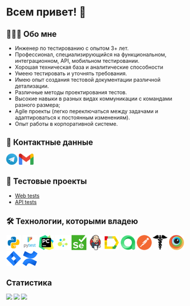 # Всем привет! 👋

## 👩🏻‍💻 Обо мне

- Инженер по тестированию с опытом 3+ лет.
- Профессионал, специализирующийся на функциональном, интеграционном, API, мобильном тестировании.
- Хорошая техническая база и аналитические способности
- Умеею тестировать и уточнять требования.
- Имею опыт создания тестовой документации различной детализации.
- Различные методы проектирования тестов.
- Высокие навыки в разных видах коммуникации с командами разного размера;
- Agile проекты (легко переключаться между задачами и адаптироваться к постоянным изменениям).
- Опыт работы в корпоративной системе.


## 🧭 Контактные данные

[<img src='other/tg.png' alt='telegram' height='30'>](https://t.me/Oikonnikov)
[<img src='other/gmail.png' alt='gmail' height='30'>](mailto:ikonnikov.oleg47@gmail.com)

## 🐊 Тестовые проекты

- [Web tests]()
- [API tests]()

## 🛠️ Технологии, которыми владею

<div>
<a href="https://www.python.org/"><img src="technologies/python.png" alt="Python" width="40" height="40"/></a>
<a href="https://docs.pytest.org/en/"><img src="technologies/pytest.png" alt="Pytest" width="40" height="40"/></a>
<a href="https://www.jetbrains.com/pycharm/"><img src="technologies/pycharm.png" alt="PyCharm" width="40" height="40"/></a>
<a href="https://github.com/yashaka/selene/"><img src="technologies/selene.png" alt="Selene" width="40" height="40"/></a>
<a href="https://www.selenium.dev/"><img src="technologies/selenium.png" alt="Selenium" width="40" height="40"/></a>
<a href="https://www.jenkins.io/"><img src="technologies/jenkins.png" alt="Jenkins" width="40" height="40"/></a>
<a href="https://allurereport.org/"><img src="technologies/allure_report.png" alt="Allure" width="40" height="40"/></a>
<a href="https://qameta.io/"><img src="technologies/allure_testops.png" alt="AllureTestOps" width="40" height="40"/></a>
<a href="https://www.postman.com/"><img src="technologies/postman.png" alt="Postman" width="40" height="40"/></a>
<a href="https://pypi.org/project/requests/"><img src="technologies/requests.png" alt="Requests" width="40" height="40"/></a>
<a href="https://www.browserstack.com/"><img src="technologies/browserstack.png" alt="Browserstack" width="40" height="40"/></a>
<a href="https://www.atlassian.com/software/jira"><a href="https://www.atlassian.com/software/jira"><img src="technologies/jira.png" alt="Jira" width="40" height="40"/></a>
<a href="https://www.atlassian.com/software/confluence"><img src="technologies/confluence.png" alt="Confluence" width="40" height="40"/></a>
</div>

## Cтатистика

![](https://github-profile-summary-cards.vercel.app/api/cards/stats?username=ikonnikovqa&theme=tokyonight)
![](http://github-profile-summary-cards.vercel.app/api/cards/repos-per-language?username=ikonnikovqa&theme=tokyonight)
![](https://github-profile-summary-cards.vercel.app/api/cards/profile-details?username=ikonnikovqa&theme=tokyonight)
